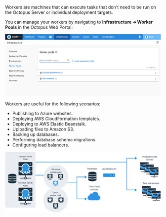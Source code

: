 Workers are machines that can execute tasks that don't need to be run on the Octopus Server or individual deployment targets.

You can manage your workers by navigating to **Infrastructure ➜ Worker Pools** in the Octopus Web Portal:

![The Worker Pools area of Octopus Deploy](/docs/shared-content/concepts/images/worker-pools.png "width=500")

Workers are useful for the following scenarios:

- Publishing to Azure websites.
- Deploying AWS CloudFormation templates.
- Deploying to AWS Elastic Beanstalk.
- Uploading files to Amazon S3.
- Backing up databases.
- Performing database schema migrations
- Configuring load balancers.

![Workers diagram](/docs/shared-content/concepts/images/workers-diagram-img.png "width=1000")
